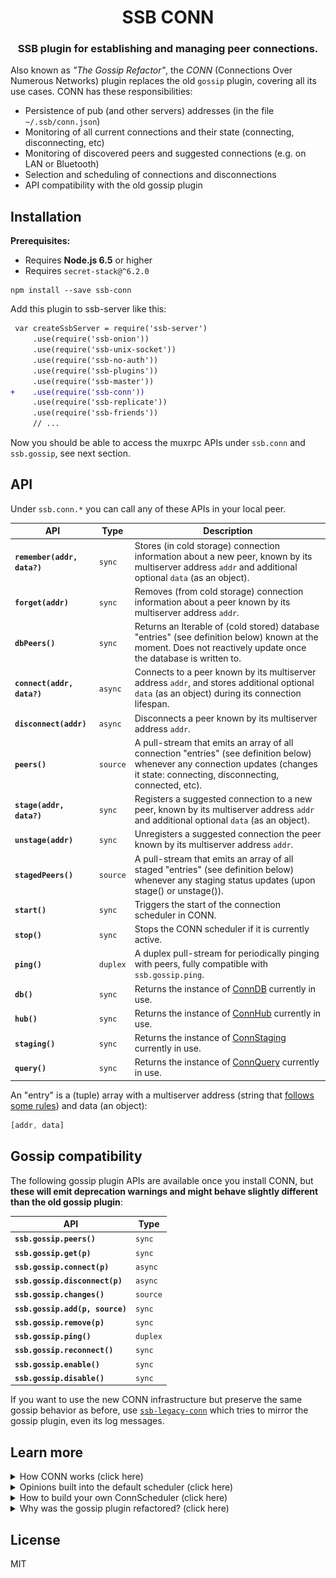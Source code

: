 <div style="text-align:center" align="center">

# SSB CONN

### SSB plugin for establishing and managing peer connections.

</div>

Also known as *"The Gossip Refactor"*, the *CONN* (Connections Over Numerous Networks) plugin replaces the old `gossip` plugin, covering all its use cases. CONN has these responsibilities:

- Persistence of pub (and other servers) addresses (in the file `~/.ssb/conn.json`)
- Monitoring of all current connections and their state (connecting, disconnecting, etc)
- Monitoring of discovered peers and suggested connections (e.g. on LAN or Bluetooth)
- Selection and scheduling of connections and disconnections
- API compatibility with the old gossip plugin


## Installation

**Prerequisites:**

- Requires **Node.js 6.5** or higher
- Requires `secret-stack@^6.2.0`

```
npm install --save ssb-conn
```

Add this plugin to ssb-server like this:

```diff
 var createSsbServer = require('ssb-server')
     .use(require('ssb-onion'))
     .use(require('ssb-unix-socket'))
     .use(require('ssb-no-auth'))
     .use(require('ssb-plugins'))
     .use(require('ssb-master'))
+    .use(require('ssb-conn'))
     .use(require('ssb-replicate'))
     .use(require('ssb-friends'))
     // ...
```

Now you should be able to access the muxrpc APIs under `ssb.conn` and `ssb.gossip`, see next section.

## API

Under `ssb.conn.*` you can call any of these APIs in your local peer.

| API | Type | Description |
|-----|------|-------------|
| **`remember(addr, data?)`** | `sync` | Stores (in cold storage) connection information about a new peer, known by its multiserver address `addr` and additional optional `data` (as an object). |
| **`forget(addr)`** | `sync` | Removes (from cold storage) connection information about a peer known by its multiserver address `addr`. |
| **`dbPeers()`** | `sync` | Returns an Iterable of (cold stored) database "entries" (see definition below) known at the moment. Does not reactively update once the database is written to. |
| **`connect(addr, data?)`** | `async` | Connects to a peer known by its multiserver address `addr`, and stores additional optional `data` (as an object) during its connection lifespan. |
| **`disconnect(addr)`** | `async` | Disconnects a peer known by its multiserver address `addr`. |
| **`peers()`** | `source` | A pull-stream that emits an array of all connection "entries" (see definition below) whenever any connection updates (changes it state: connecting, disconnecting, connected, etc). |
| **`stage(addr, data?)`** | `sync` | Registers a suggested connection to a new peer, known by its multiserver address `addr` and additional optional `data` (as an object). |
| **`unstage(addr)`** | `sync` | Unregisters a suggested connection the peer known by its multiserver address `addr`. |
| **`stagedPeers()`** | `source` | A pull-stream that emits an array of all staged "entries" (see definition below) whenever any staging status updates (upon stage() or unstage()). |
| **`start()`** | `sync` | Triggers the start of the connection scheduler in CONN. |
| **`stop()`** | `sync` | Stops the CONN scheduler if it is currently active. |
| **`ping()`** | `duplex` | A duplex pull-stream for periodically pinging with peers, fully compatible with `ssb.gossip.ping`. |
| **`db()`** | `sync` | Returns the instance of [ConnDB](https://github.com/staltz/ssb-conn-db) currently in use. |
| **`hub()`** | `sync` | Returns the instance of [ConnHub](https://github.com/staltz/ssb-conn-hub) currently in use. |
| **`staging()`** | `sync` | Returns the instance of [ConnStaging](https://github.com/staltz/ssb-conn-staging) currently in use. |
| **`query()`** | `sync` | Returns the instance of [ConnQuery](https://github.com/staltz/ssb-conn-query) currently in use. |

An "entry" is a (tuple) array with a multiserver address (string that [follows some rules](https://github.com/dominictarr/multiserver-address)) and data (an object):

```javascript
[addr, data]
```

## Gossip compatibility

The following gossip plugin APIs are available once you install CONN, but **these will emit deprecation warnings and might behave slightly different than the old gossip plugin**:

| API | Type |
|-----|------|
| **`ssb.gossip.peers()`** | `sync` |
| **`ssb.gossip.get(p)`** | `sync` |
| **`ssb.gossip.connect(p)`** | `async` |
| **`ssb.gossip.disconnect(p)`** | `async` |
| **`ssb.gossip.changes()`** | `source` |
| **`ssb.gossip.add(p, source)`** | `sync` |
| **`ssb.gossip.remove(p)`** | `sync` |
| **`ssb.gossip.ping()`** | `duplex` |
| **`ssb.gossip.reconnect()`** | `sync` |
| **`ssb.gossip.enable()`** | `sync` |
| **`ssb.gossip.disable()`** | `sync` |

If you want to use the new CONN infrastructure but preserve the same gossip behavior as before, use [`ssb-legacy-conn`](https://github.com/staltz/ssb-legacy-conn) which tries to mirror the gossip plugin, even its log messages.

## Learn more

<details>
  <summary>How CONN works (click here)</summary>
  <p>

![diagram.png](diagram.png)

Under the hood, CONN is based on three "pools" of peers:

- [ConnDB](https://github.com/staltz/ssb-conn-db): a persistent database of addresses to connect to
- [ConnHub](https://github.com/staltz/ssb-conn-hub): a façade API for currently active connections
- [ConnStaging](https://github.com/staltz/ssb-conn-staging): a pool of potential new connections

ConnDB contains metadata on stable servers and peers that have been successfully connectable. ConnHub is the central API that allows us to issue new connections and disconnections, as well as to track the currently active connections. ConnStaging is an in-memory ephemeral storage of new possible connections that the user might want to approve or disapprove.

Then, [ConnQuery](https://github.com/staltz/ssb-conn-query) has access to those three pools, and provides utilities to query, filter, and sort connections across all those pools.

**ConnScheduler** is an **opinionated** (⚠️) plugin that utilizes ConnQuery to select peers to connect to, then schedules connections to happen via ConnHub, as well as schedules disconnections if necessary. Being opinionated, CONN provides an easy way of replacing the default scheduler with your own scheduler, see instructions below.

There is also a **Gossip Compatibility** plugin, implementing all the legacy APIs, so that other SSB plugins that call these APIs will continue to function as normal.

When you install the ssb-plugin, it will actually setup three plugins:

```
[conn, connScheduler, gossip]
```

  </p>
</details>

<details>
  <summary>Opinions built into the default scheduler (click here)</summary>
  <p>

The default scheduler is roughly the same as the legacy ssb-gossip plugin, with some opinions removed and others added. The scheduler has two parts: discovery setup on startup, and periodic connections/disconnections.

**Discovery setup:**

- Read the SSB log and look for "pub" messages, and `remember` them
- Listen to a stream of Bluetooth nearby devices, and `stage` them

**Periodic connections/disconnections:**

- With (10sec) exponential backoff, try to connect to peers that we have connected successfully before
- With (30sec) exponential backoff, try to connect to peers that we have never with connected before
- With (1min) exponential backoff, try to connect to peers that have we always failed to connect with
- With (4min) exponential backoff, try to connect to peers that seem to run a legacy version of the gossip plugin

In none of the cases above shall we connect to a peer that we block.

- Automatically connect to (five) staged peers we follow
- Disconnect from connected peers that have just been blocked
- Unstage LAN peers that haven't been updated in ConnStaging in 10 seconds
- Unstage Bluetooth peers that haven't been updated in ConnStaging in 30 seconds
- Wait some 10 seconds before disconnecting a "connecting" peer
- Disconnect peer that have been online with us for more than 1 hour

**Other events:**

- Upon wakeup (from computer 'sleep'), fully reset the ConnHub
- Upon network (interface) changes, fully reset the ConnHub
- Upon a disconnection, try to connect to some peer (section above)

<ul></ul>

  </p>
</details>

<details>
  <summary>How to build your own ConnScheduler (click here)</summary>
  <p>

To experiment with your own opinions for establishing connections, you can make your own ConnScheduler, which is just a typical SSB plugin. You can write in the traditional style (like other SSB plugins), or with OOP decorators. The example below uses OOP decorators.

Here is the basic shape of the scheduler:

```javascript
import {plugin, muxrpc} from 'secret-stack-decorators';

@plugin('1.0.0')
module.exports = class ConnScheduler {
  constructor(ssb, config) {
    // basic setup here
    this.ssb = ssb;
  }

  @muxrpc('sync')
  public start = () => {
    // this is called when the scheduler should begin scheduling connections

    // You have access to CONN core here:
    const query = this.ssb.conn.query();
    this.ssb.conn.stage(addr);
    this.ssb.conn.disconnect(addr);
    // ...
  }

  @muxrpc('sync')
  public stop = () => {
    // this is called when the scheduler should cancel its jobs
  }
}
```

Note that the name of the plugin must be **exactly `ConnScheduler`** (or `connScheduler`) and it **must have the methods start() and stop()**, because the CONN core will try to use your scheduler under those names. The rest of the contents of the ConnScheduler class are up to you, you can use private methods, etc.

When you're done building your scheduler, you can export it together with CONN core and the gossip compatibility plugin like this:

```js
var CONN = require('ssb-conn/core')
var Gossip = require('ssb-conn/compat')
var ConnScheduler = require('./my-scheduler')

module.exports = [CONN, ConnScheduler, Gossip]
```

That array is a valid secret-stack plugin which you can `.use()` in ssb-server.

<ul></ul>

  </p>
</details>

<details>
  <summary>Why was the gossip plugin refactored? (click here)</summary>
  <p>

The legacy gossip plugin is one of the oldest parts of the SSB stack in Node.js, and it contained several old opinions. It wasn't designed with multiserver in mind, so it made a lot of assumptions that peers have `host`/`port` fields. Nowadays with Bluetooth and other unusual modes of connectivity, that assumption breaks down often.

The gossip plugin also did not have the concept of "staging", which is useful for ephemeral connections (LAN or Bluetooth) in spaces that may have many strangers. So the gossip plugin tended to connect as soon as possible to any peer discovered.

Also, since the gossip plugin was a monolith, it had all these concerns (cold persistence, in-memory tracking of current connections, ephemeral peers, scheduling, old and new style addresses) squashed into one file, making it hard and brittle to change the code.

The objectives with CONN were to:

- Untangle the codebase into modular components with single responsibilities
- Standardize the assumption that addresses are always multiserver addresses
- All "pools" (DB, Hub, Staging) are key-value pairs `[address, dataObject]`
- Make scheduling easily customizable but provide an opinionated default

<ul></ul>

  </p>
</details>

## License

MIT

